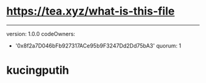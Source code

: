 # https://tea.xyz/what-is-this-file
---
version: 1.0.0
codeOwners:
  - '0x8f2a7D046bFb927317ACe95b9F3247Dd2Dd75bA3'
quorum: 1
# kucingputih

